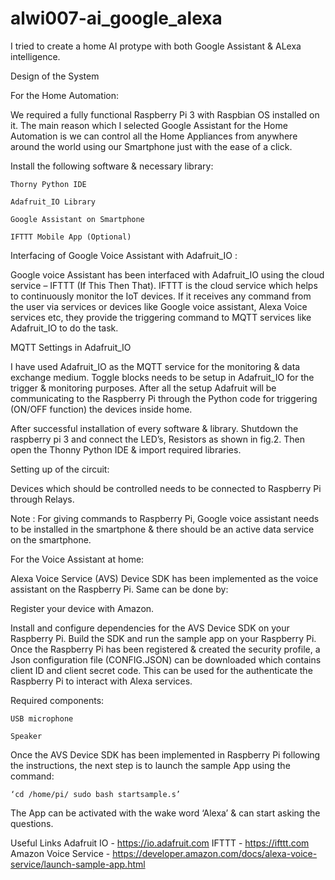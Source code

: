 # alwi007-ai_google_alexa
I tried to create a home AI protype with both Google Assistant &amp; ALexa intelligence.

Design of the System

For the Home Automation:

We required a fully functional Raspberry Pi 3 with Raspbian OS installed on it. The main reason which I selected Google Assistant for the Home Automation is we can control all the Home Appliances from anywhere around the world using our Smartphone just with the ease of a click.

Install the following software & necessary library:

    Thorny Python IDE

    Adafruit_IO Library

    Google Assistant on Smartphone

    IFTTT Mobile App (Optional)

Interfacing of Google Voice Assistant with Adafruit_IO :

Google voice Assistant has been interfaced with Adafruit_IO using the cloud service – IFTTT (If This Then That). IFTTT is the cloud service which helps to continuously monitor the IoT devices. If it receives any command from the user via services or devices like Google voice assistant, Alexa Voice services etc, they provide the triggering command to MQTT services like Adafruit_IO to do the task.

MQTT Settings in Adafruit_IO

I have used Adafruit_IO as the MQTT service for the monitoring & data exchange medium. Toggle blocks needs to be setup in Adafruit_IO for the trigger & monitoring purposes. After all the setup Adafruit will be communicating to the Raspberry Pi through the Python code for triggering (ON/OFF function) the devices inside home.

After successful installation of every software & library. Shutdown the raspberry pi 3 and connect the LED’s, Resistors as shown in fig.2. Then open the Thonny Python IDE & import required libraries.

Setting up of the circuit:

Devices which should be controlled needs to be connected to Raspberry Pi through Relays.

Note : For giving commands to Raspberry Pi, Google voice assistant needs to be installed in the smartphone & there should be an active data service on the smartphone.

For the Voice Assistant at home:

Alexa Voice Service (AVS) Device SDK has been implemented as the voice assistant on the Raspberry Pi. Same can be done by:

Register your device with Amazon.

Install and configure dependencies for the AVS Device SDK on your Raspberry Pi.
Build the SDK and run the sample app on your Raspberry Pi. Once the Raspberry Pi has been registered & created the security profile, a Json configuration file (CONFIG.JSON) can be downloaded which contains client ID and client secret code. This can be used for the authenticate the Raspberry Pi to interact with Alexa services.

Required components:

    USB microphone

    Speaker

Once the AVS Device SDK has been implemented in Raspberry Pi following the instructions, the next step is to launch the sample App using the command:

    ‘cd /home/pi/ sudo bash startsample.s’

The App can be activated with the wake word ‘Alexa’ & can start asking the questions.

Useful Links
Adafruit IO - https://io.adafruit.com
IFTTT - https://ifttt.com
Amazon Voice Service - https://developer.amazon.com/docs/alexa-voice-service/launch-sample-app.html
